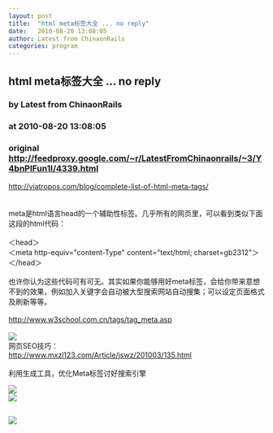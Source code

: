 ```yaml
---
layout: post
title:  "html meta标签大全 ... no reply"
date:   2010-08-20 13:08:05
author: Latest from ChinaonRails
categories: program
---
```


## html meta标签大全 ... no reply
### by Latest from ChinaonRails
### at 2010-08-20 13:08:05
### original <http://feedproxy.google.com/~r/LatestFromChinaonrails/~3/Y4bnPIFun1I/4339.html>

<a href="http://viatropos.com/blog/complete-list-of-html-meta-tags/" rel="nofollow external">http://viatropos.com/blog/complete-list-of-html-meta-tags/</a><br>
<br>
<br>
 meta是html语言head的一个辅助性标签。几乎所有的网页里，可以看到类似下面这段的html代码：<br>
<br>
＜head＞<br>
＜meta http-equiv="content-Type" content="text/html; charset=gb2312"＞<br>
＜/head＞<br>
<br>
    也许你认为这些代码可有可无。其实如果你能够用好meta标签，会给你带来意想不到的效果，例如加入关键字会自动被大型搜索网站自动搜集；可以设定页面格式及刷新等等。<br>
<br>
<a href="http://www.w3school.com.cn/tags/tag_meta.asp" rel="nofollow external">http://www.w3school.com.cn/tags/tag_meta.asp</a><br>
<br>
<img src="http://www.tslwebhosting.com/images/meta-tag-install.jpg" border="0"><br>
网页SEO技巧：<br>
<a href="http://www.mxzl123.com/Article/jswz/201003/135.html" rel="nofollow external">http://www.mxzl123.com/Article/jswz/201003/135.html</a><br>
<br>
利用生成工具，优化Meta标签讨好搜索引擎
<p><a href="http://feedads.g.doubleclick.net/~a/tE6ni4SNeePOpFujW93Uu2-mGVU/0/da"><img src="http://feedads.g.doubleclick.net/~a/tE6ni4SNeePOpFujW93Uu2-mGVU/0/di" border="0" ismap></a><br>
<a href="http://feedads.g.doubleclick.net/~a/tE6ni4SNeePOpFujW93Uu2-mGVU/1/da"><img src="http://feedads.g.doubleclick.net/~a/tE6ni4SNeePOpFujW93Uu2-mGVU/1/di" border="0" ismap></a></p><img src="http://feeds.feedburner.com/~r/LatestFromChinaonrails/~4/Y4bnPIFun1I" height="1" width="1"><img src="http://www1.feedsky.com/t1/404948904/RubyonRails_q5tb/feedsky/s.gif?r=http://feedproxy.google.com/~r/LatestFromChinaonrails/~3/Y4bnPIFun1I/4339.html" border="0" height="0" width="0"><p><a href="http://www1.feedsky.com/r/l/feedsky/RubyonRails_q5tb/404948904/art01.html"><img border="0" ismap src="http://www1.feedsky.com/r/i/feedsky/RubyonRails_q5tb/404948904/art01.gif"></a></p>